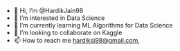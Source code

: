 - 👋 Hi, I’m @HardikJain98
- 👀 I’m interested in Data Science
- 🌱 I’m currently learning ML Algorithms for Data Science
- 💞️ I’m looking to collaborate on Kaggle
- 📫 How to reach me hardiksj98@gmail.com,

<!---
HardikJain98/HardikJain98 is a ✨ special ✨ repository because its `README.md` (this file) appears on your GitHub profile.
You can click the Preview link to take a look at your changes.
--->
